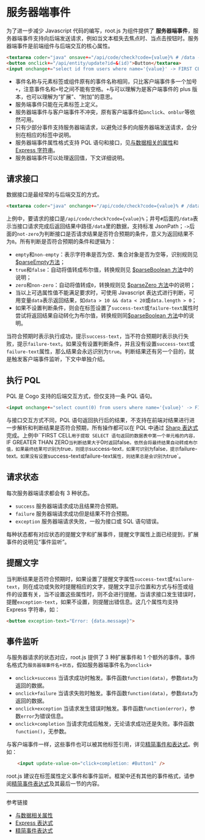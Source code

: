 # 服务器端事件

为了进一步减少 Javascript 代码的编写，root.js 为组件提供了 **服务器端事件**，服务器端事件支持向后端发送请求，例如当文本框失去焦点时、当点击按钮时。服务器端事件是前端组件与后端交互的核心属性。

```html
<textarea coder="java" onsave+="/api/code/check?code={value}% # /data -> not-zero"></textarea>
<button onclick+="/api/entity/update?id=&(id)">Button</textarea>
<input onchange+="select id from users where name='{value}' -> FIRST CELL -> IF GREATER THAN ZERO false ELSE true">
```

* 事件名称与元素标签或组件原有的事件名称相同，只比客户端事件多一个加号`+`，注意事件名和`+`号之间不能有空格。`+`与可以理解为是客户端事件的 plus 版本，也可以理解为“扩展”、“附加”的意思。
* 服务端事件只能在元素标签上定义。
* 服务器端事件与客户端事件不冲突，原有客户端事件如`onclick`、`onblur`等依然可用。
* 只有少部分事件支持服务器端请求，以避免过多的向服务器端发送请求，会分别在相应的标签中说明。
* 服务器端事件属性格式支持 PQL 语句和接口，见[与数据相关的属性](/root.js/data.md)和 [Express 字符串](/root.js/express.md)。
* 服务器端事件可以处理返回值，下文详细说明。

## 请求接口

数据接口是最经常的与后端交互的方式。

```html
<textarea coder="java" onchange+="/api/code/check?code={value}% # /data -> not-zero"></textarea>
```

上例中，要请求的接口是`/api/code/check?code={value}%`；井号`#`后面的`/data`表示当接口请求完成后返回结果中路径`/data`里的数据，支持标准 JsonPath；`->`后面的`not-zero`为判断接口是否请求结果是否符合预期的条件，意义为返回结果不为`0`。所有判断是否符合预期的条件和逻辑为：

+ `empty`和`non-empty`：表示字符串是否为空、集合对象是否为空等，识别规则见 [$parseEmpty方法](/root.js/root.md#parse)；
+ `true`和`false`：自动将值转成布尔值，转换规则见 [$parseBoolean 方法](/root.js/root.md#parse)中的说明；
+ `zero`和`non-zero`：自动将值转成`0`，转换规则见 [$parseZero 方法](/root.js/root.md#parse)中的说明；
+ 当以上可选属性值不能满足要求时，可使用 Javascript 表达式进行判断，可用变量`data`表示返回结果，如`data > 10 && data < 20`或`data.length > 0`；
+ 如果不设置判断条件，则会在标签设置了`success-text`或`failure-text`属性时尝试将返回结果自动转化为布尔值，转换规则同[$parseBoolean 方法](/root.js/root.md#parse)中的说明。

当符合预期时表示执行成功，提示`success-text`，当不符合预期时表示执行失败，提示`failure-text`。如果没有设置判断条件，并且没有设置`success-text`或`failure-text`属性，那么结果会永远识别为`true`。判断结果还有另一个目的，就是触发客户端事件监听，下文中单独介绍。

## 执行 PQL

PQL 是 Cogo 支持的后端交互方式，但仅支持一条 PQL 语句。

```html
<input onchange+="select count(0) from users where name='{value}' -> FIRST CELL -> IF GREATER THAN ZERO false ELSE true">
```

与接口交互方式不同，PQL 语句返回执行后的结果，不支持在前端对结果进行进一步解析和判断结果是否符合预期，所有操作都可以在 PQL 中通过 [Sharp 表达式](/pql/sharp.md)完成。上例中``FIRST CELL`用于提取 SELECT 语句返回的数据表中第一个单元格的内容，`IF GREATER THAN ZERO`当判断结果大于`0`时返回`false`。依然会将最终结果自动转成布尔值，如果最终结果可识别为`true`，则提示`success-text`，如果可识别为`false`，提示`failure-text`。如果没有设置`success-text`或`failure-text`属性，则结果总是会识别为`true`。

## 请求状态

每次服务器端请求都会有 3 种状态。

* `success` 服务器端请求成功且结果符合预期。
* `failure` 服务器端请求成功但是结果不符合预期。
* `exception` 服务器端请求失败，一般为接口或 SQL 语句错误。

每种状态都有对应状态的提醒文字和扩展事件，提醒文字属性上面已经提到，扩展事件的说明见“事件监听”。

## 提醒文字

当判断结果是否符合预期时，如果设置了提醒文字属性`success-text`或`failure-text`，则在成功或失败时提醒相应的文字，提醒文字显示位置和方式与标签或组件的设置有关，当不设置这些属性时，则不会进行提醒。当请求接口发生错误时，提醒`exception-text`，如果不设置，则提醒出错信息。这几个属性均支持 Express 字符串，如：

```html
<button exception-text="Error: {data.message}">
```

## 事件监听

与服务器请求的状态对应，root.js 提供了 3 种扩展事件和 1 个额外的事件。事件名格式为`服务器端事件名+状态`，假如服务器端事件名为`onclick+`

* `onclick+success` 当请求成功时触发。事件函数`function(data)`，参数`data`为返回的数据。
* `onclick+failure` 当请求失败时触发。事件函数`function(data)`，参数`data`为返回的数据。
* `onclick+exception` 当请求发生错误时触发。事件函数`function(error)`，参数`error`为错误信息。
* `onclick+completion` 当请求完成后触发，无论请求成功还是失败。事件函数`function()`，无参数。

与客户端事件一样，这些事件也可以被其他标签引用，详见[精简事件和表达式](/root.js/event.md)。例如：

```html
    <input update-value-on="click+completion: #Button1" />
```

root.js 建议在标签属性定义事件和事件监听。框架中还有其他的事件格式，请参阅[精简事件表达式](/root.js/event.md)及其最后一节的内容。

---
参考链接

* [与数据相关属性](/root.js/data.md)
* [Express 表达式](/root.js/express.md)
* [精简事件表达式](/root.js/event.md)